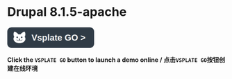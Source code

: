 # Drupal 8.1.5-apache

<a href="https://www.vsplate.com/?docker-compose=https://github.com/vsplate/dcenvs/drupal/8.1.5-apache"><img alt="VSPLATE GO" src="https://raw.githubusercontent.com/vsplate/images/master/vsgo_btn.png" width="200px"></a>

**Click the `VSPLATE GO` button to launch a demo online / 点击`VSPLATE GO`按钮创建在线环境**